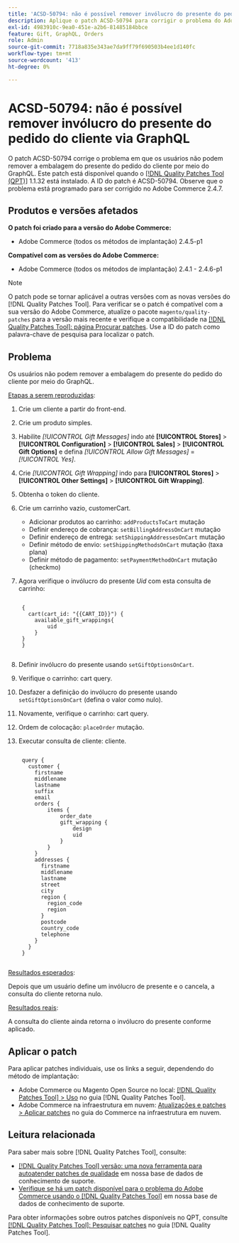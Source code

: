 ```yaml
---
title: 'ACSD-50794: não é possível remover invólucro do presente do pedido do cliente via GraphQL'
description: Aplique o patch ACSD-50794 para corrigir o problema do Adobe Commerce em que os usuários não podem remover a embalagem do presente do pedido do cliente por meio do GraphQL.
exl-id: 4983910c-9ea0-451e-a2b6-81485184bbce
feature: Gift, GraphQL, Orders
role: Admin
source-git-commit: 7718a835e343ae7da9ff79f690503b4ee1d140fc
workflow-type: tm+mt
source-wordcount: '413'
ht-degree: 0%

---
```


# ACSD-50794: não é possível remover invólucro do presente do pedido do cliente via GraphQL

O patch ACSD-50794 corrige o problema em que os usuários não podem remover a embalagem do presente do pedido do cliente por meio do GraphQL. Este patch está disponível quando o [[!DNL Quality Patches Tool (QPT)]](/help/announcements/adobe-commerce-announcements/magento-quality-patches-released-new-tool-to-self-serve-quality-patches.md) 1.1.32 está instalado. A ID do patch é ACSD-50794. Observe que o problema está programado para ser corrigido no Adobe Commerce 2.4.7.

## Produtos e versões afetados

**O patch foi criado para a versão do Adobe Commerce:**

* Adobe Commerce (todos os métodos de implantação) 2.4.5-p1

**Compatível com as versões do Adobe Commerce:**

* Adobe Commerce (todos os métodos de implantação) 2.4.1 - 2.4.6-p1

>[!NOTE]
>
>O patch pode se tornar aplicável a outras versões com as novas versões do [!DNL Quality Patches Tool]. Para verificar se o patch é compatível com a sua versão do Adobe Commerce, atualize o pacote `magento/quality-patches` para a versão mais recente e verifique a compatibilidade na [[!DNL Quality Patches Tool]: página Procurar patches](https://experienceleague.adobe.com/tools/commerce-quality-patches/index.html?lang=pt-BR). Use a ID do patch como palavra-chave de pesquisa para localizar o patch.

## Problema

Os usuários não podem remover a embalagem do presente do pedido do cliente por meio do GraphQL.

<u>Etapas a serem reproduzidas</u>:

1. Crie um cliente a partir do front-end.
1. Crie um produto simples.
1. Habilite *[!UICONTROL Gift Messages]* indo até **[!UICONTROL Stores]** > **[!UICONTROL Configuration]** > **[!UICONTROL Sales]** > **[!UICONTROL Gift Options]** e defina *[!UICONTROL Allow Gift Messages]* = *[!UICONTROL Yes]*.
1. Crie *[!UICONTROL Gift Wrapping]* indo para **[!UICONTROL Stores]** > **[!UICONTROL Other Settings]** > **[!UICONTROL Gift Wrapping]**.
1. Obtenha o token do cliente.
1. Crie um carrinho vazio, customerCart.
   * Adicionar produtos ao carrinho: `addProductsToCart` mutação
   * Definir endereço de cobrança: `setBillingAddressOnCart` mutação
   * Definir endereço de entrega: `setShippingAddressesOnCart` mutação
   * Definir método de envio: `setShippingMethodsOnCart` mutação (taxa plana)
   * Definir método de pagamento: `setPaymentMethodOnCart` mutação (checkmo)
1. Agora verifique o invólucro do presente *Uid* com esta consulta de carrinho:

   <pre><code class="language-GraphQL">
    &lbrace;
      cart(cart_id: "{{CART_ID}}") &lbrace;
        available_gift_wrappings&lbrace;
            uid
        &rbrace;
    &rbrace;
    &rbrace;
    </code></pre>

1. Definir invólucro do presente usando `setGiftOptionsOnCart`.
1. Verifique o carrinho: cart query.
1. Desfazer a definição do invólucro do presente usando `setGiftOptionsOnCart` (defina o valor como nulo).
1. Novamente, verifique o carrinho: cart query.
1. Ordem de colocação: `placeOrder` mutação.
1. Executar consulta de cliente: cliente.

   <pre><code class="language-graphql">
    query &lbrace;
      customer &lbrace;
        firstname
        middlename
        lastname
        suffix
        email
        orders &lbrace;
            items &lbrace;
                order_date
                gift_wrapping &lbrace;
                    design
                    uid
                &rbrace;
            &rbrace;
        &rbrace;
        addresses &lbrace;
          firstname
          middlename
          lastname
          street
          city
          region &lbrace;
            region_code
            region
          &rbrace;
          postcode
          country_code
          telephone
        &rbrace;
      &rbrace;
    &rbrace;
    </code></pre>

<u>Resultados esperados</u>:

Depois que um usuário define um invólucro de presente e o cancela, a consulta do cliente retorna nulo.

<u>Resultados reais</u>:

A consulta do cliente ainda retorna o invólucro do presente conforme aplicado.

## Aplicar o patch

Para aplicar patches individuais, use os links a seguir, dependendo do método de implantação:

* Adobe Commerce ou Magento Open Source no local: [[!DNL Quality Patches Tool] > Uso](https://experienceleague.adobe.com/docs/commerce-operations/tools/quality-patches-tool/usage.html?lang=pt-BR) no guia [!DNL Quality Patches Tool].
* Adobe Commerce na infraestrutura em nuvem: [Atualizações e patches > Aplicar patches](https://experienceleague.adobe.com/docs/commerce-cloud-service/user-guide/develop/upgrade/apply-patches.html?lang=pt-BR) no guia do Commerce na infraestrutura em nuvem.

## Leitura relacionada

Para saber mais sobre [!DNL Quality Patches Tool], consulte:

* [[!DNL Quality Patches Tool] versão: uma nova ferramenta para autoatender patches de qualidade](/help/announcements/adobe-commerce-announcements/magento-quality-patches-released-new-tool-to-self-serve-quality-patches.md) em nossa base de dados de conhecimento de suporte.
* [Verifique se há um patch disponível para o problema do Adobe Commerce usando o [!DNL Quality Patches Tool]](/help/support-tools/patches-available-in-qpt-tool/check-patch-for-magento-issue-with-magento-quality-patches.md) em nossa base de dados de conhecimento de suporte.

Para obter informações sobre outros patches disponíveis no QPT, consulte [[!DNL Quality Patches Tool]: Pesquisar patches](https://experienceleague.adobe.com/tools/commerce-quality-patches/index.html?lang=pt-BR) no guia [!DNL Quality Patches Tool].

